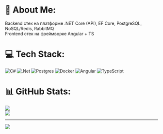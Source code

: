 # 💫 About Me:
Backend стек на платформе .NET Core (API), EF Core, PostgreSQL, NoSQL/Redis, RabbitMQ <br/>
Frontend стек на фреймворке Angular + TS


# 💻 Tech Stack:
![C#](https://img.shields.io/badge/c%23-%23239120.svg?style=for-the-badge&logo=csharp&logoColor=white) ![.Net](https://img.shields.io/badge/.NET-5C2D91?style=for-the-badge&logo=.net&logoColor=white) ![Postgres](https://img.shields.io/badge/postgres-%23316192.svg?style=for-the-badge&logo=postgresql&logoColor=white) ![Docker](https://img.shields.io/badge/docker-%230db7ed.svg?style=for-the-badge&logo=docker&logoColor=white)
![Angular](https://img.shields.io/badge/angular-%23DD0031.svg?style=for-the-badge&logo=angular&logoColor=white) ![TypeScript](https://img.shields.io/badge/typescript-%23007ACC.svg?style=for-the-badge&logo=typescript&logoColor=white)
# 📊 GitHub Stats:
![](https://nirzak-streak-stats.vercel.app/?user=desiderium0&theme=calm_pink&hide_border=false)<br/>
![](https://github-readme-stats.vercel.app/api/top-langs/?username=desiderium0&theme=calm_pink&hide_border=false&include_all_commits=false&count_private=true&layout=compact)

---
[![](https://visitcount.itsvg.in/api?id=Desiderium0&icon=0&color=0)](https://visitcount.itsvg.in)
